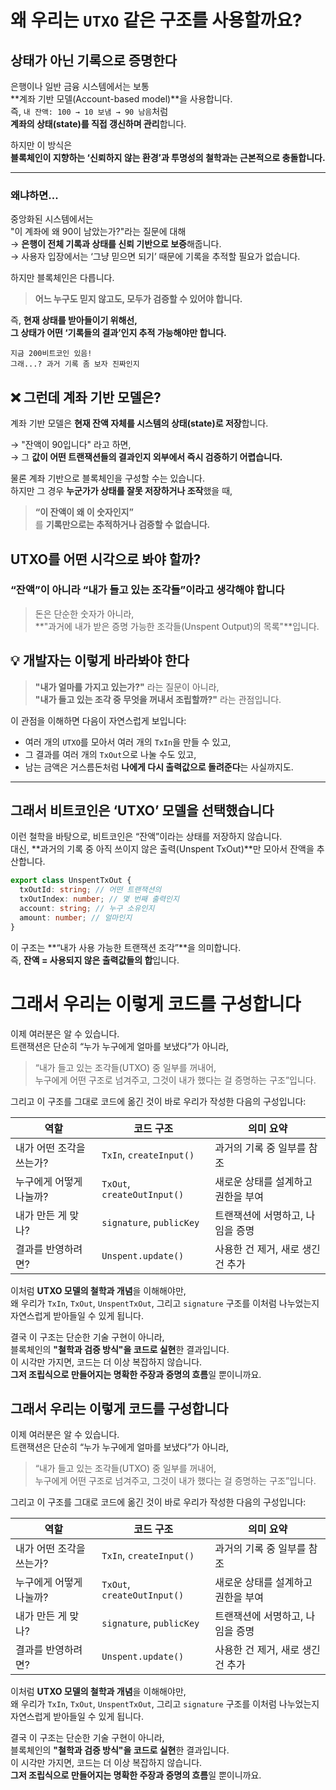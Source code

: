 # 왜 우리는 `UTXO` 같은 구조를 사용할까요?

## 상태가 아닌 **기록으로 증명한다**

은행이나 일반 금융 시스템에서는 보통  
**계좌 기반 모델(Account-based model)**을 사용합니다.  
즉, `내 잔액: 100 → 10 보냄 → 90 남음`처럼  
**계좌의 상태(state)를 직접 갱신하며 관리**합니다.

하지만 이 방식은  
**블록체인이 지향하는 ‘신뢰하지 않는 환경’과 투명성의 철학과는 근본적으로 충돌합니다.**

---

### 왜냐하면...

중앙화된 시스템에서는  
"이 계좌에 왜 90이 남았는가?"라는 질문에 대해  
→ **은행이 전체 기록과 상태를 신뢰 기반으로 보증**해줍니다.  
→ 사용자 입장에서는 ‘그냥 믿으면 되기’ 때문에 기록을 추적할 필요가 없습니다.

하지만 블록체인은 다릅니다.

> **어느 누구도 믿지 않고도, 모두가 검증할 수 있어야 합니다.**

즉, **현재 상태를 받아들이기 위해선,  
그 상태가 어떤 ‘기록들의 결과’인지 추적 가능해야만 합니다.**

`지금 200비트코인 있음!`  
`그래...? 과거 기록 좀 보자 진짜인지`

## ❌ 그런데 계좌 기반 모델은?

계좌 기반 모델은 **현재 잔액 자체를 시스템의 상태(state)로 저장**합니다.

→ "잔액이 90입니다" 라고 하면,  
→ 그 **값이 어떤 트랜잭션들의 결과인지 외부에서 즉시 검증하기 어렵습니다.**

물론 계좌 기반으로 블록체인을 구성할 수는 있습니다.  
하지만 그 경우 **누군가가 상태를 잘못 저장하거나 조작**했을 때,

> **“이 잔액이 왜 이 숫자인지”**  
> 를 **기록만으로는 추적하거나 검증할 수 없습니다.**

## UTXO를 어떤 시각으로 봐야 할까?

### “잔액”이 아니라 “내가 들고 있는 조각들”이라고 생각해야 합니다

> 돈은 단순한 숫자가 아니라,  
> **"과거에 내가 받은 증명 가능한 조각들(Unspent Output)의 목록"**입니다.

## 💡 개발자는 이렇게 바라봐야 한다

> **"내가 얼마를 가지고 있는가?"** 라는 질문이 아니라,  
> **"내가 들고 있는 조각 중 무엇을 꺼내서 조립할까?"** 라는 관점입니다.

이 관점을 이해하면 다음이 자연스럽게 보입니다:

- 여러 개의 `UTXO`를 모아서 여러 개의 `TxIn`을 만들 수 있고,
- 그 결과를 여러 개의 `TxOut`으로 나눌 수도 있고,
- 남는 금액은 거스름돈처럼 **나에게 다시 출력값으로 돌려준다**는 사실까지도.

---

## 그래서 비트코인은 ‘UTXO’ 모델을 선택했습니다

이런 철학을 바탕으로, 비트코인은 “잔액”이라는 상태를 저장하지 않습니다.  
대신, **과거의 기록 중 아직 쓰이지 않은 출력(Unspent TxOut)**만 모아서 잔액을 추산합니다.

```ts
export class UnspentTxOut {
  txOutId: string; // 어떤 트랜잭션의
  txOutIndex: number; // 몇 번째 출력인지
  account: string; // 누구 소유인지
  amount: number; // 얼마인지
}
```

이 구조는 **“내가 사용 가능한 트랜잭션 조각”**을 의미합니다.  
즉, **잔액 = 사용되지 않은 출력값들의 합**입니다.

# 그래서 우리는 이렇게 코드를 구성합니다

이제 여러분은 알 수 있습니다.  
트랜잭션은 단순히 “누가 누구에게 얼마를 보냈다”가 아니라,

> “내가 들고 있는 조각들(UTXO) 중 일부를 꺼내어,  
> 누구에게 어떤 구조로 넘겨주고,
> 그것이 내가 했다는 걸 증명하는 구조”입니다.

그리고 이 구조를 그대로 코드에 옮긴 것이 바로 우리가 작성한 다음의 구성입니다:

| 역할                     | 코드 구조                   | 의미 요약                         |
| ------------------------ | --------------------------- | --------------------------------|
| 내가 어떤 조각을 쓰는가? | `TxIn`, `createInput()`     | 과거의 기록 중 일부를 참조         |
| 누구에게 어떻게 나눌까?  | `TxOut`, `createOutInput()` | 새로운 상태를 설계하고 권한을 부여 |
| 내가 만든 게 맞나?       | `signature`, `publicKey`    | 트랜잭션에 서명하고, 나임을 증명   |
| 결과를 반영하려면?       | `Unspent.update()`          | 사용한 건 제거, 새로 생긴 건 추가  |

이처럼 **UTXO 모델의 철학과 개념**을 이해해야만,  
왜 우리가 `TxIn`, `TxOut`, `UnspentTxOut`, 그리고 `signature` 구조를 이처럼 나누었는지 자연스럽게 받아들일 수 있게 됩니다.

결국 이 구조는 단순한 기술 구현이 아니라,  
블록체인의 **"철학과 검증 방식"을 코드로 실현**한 결과입니다.  
이 시각만 가지면, 코드는 더 이상 복잡하지 않습니다.  
**그저 조립식으로 만들어지는 명확한 주장과 증명의 흐름**일 뿐이니까요.

## 그래서 우리는 이렇게 코드를 구성합니다

이제 여러분은 알 수 있습니다.  
트랜잭션은 단순히 “누가 누구에게 얼마를 보냈다”가 아니라,

> “내가 들고 있는 조각들(UTXO) 중 일부를 꺼내어,  
> 누구에게 어떤 구조로 넘겨주고,
> 그것이 내가 했다는 걸 증명하는 구조”입니다.

그리고 이 구조를 그대로 코드에 옮긴 것이 바로 우리가 작성한 다음의 구성입니다:

| 역할                     | 코드 구조                   | 의미 요약                          |
| ------------------------ | --------------------------- | ---------------------------------- |
| 내가 어떤 조각을 쓰는가? | `TxIn`, `createInput()`     | 과거의 기록 중 일부를 참조         |
| 누구에게 어떻게 나눌까?  | `TxOut`, `createOutInput()` | 새로운 상태를 설계하고 권한을 부여 |
| 내가 만든 게 맞나?       | `signature`, `publicKey`    | 트랜잭션에 서명하고, 나임을 증명   |
| 결과를 반영하려면?       | `Unspent.update()`          | 사용한 건 제거, 새로 생긴 건 추가  |

이처럼 **UTXO 모델의 철학과 개념**을 이해해야만,  
왜 우리가 `TxIn`, `TxOut`, `UnspentTxOut`, 그리고 `signature` 구조를 이처럼 나누었는지 자연스럽게 받아들일 수 있게 됩니다.

결국 이 구조는 단순한 기술 구현이 아니라,  
블록체인의 **"철학과 검증 방식"을 코드로 실현**한 결과입니다.  
이 시각만 가지면, 코드는 더 이상 복잡하지 않습니다.  
**그저 조립식으로 만들어지는 명확한 주장과 증명의 흐름**일 뿐이니까요.
